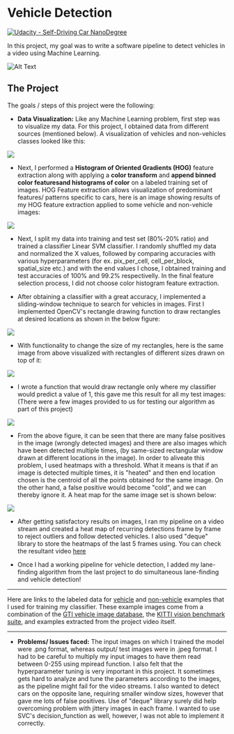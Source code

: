 # Vehicle Detection
[![Udacity - Self-Driving Car NanoDegree](https://s3.amazonaws.com/udacity-sdc/github/shield-carnd.svg)](http://www.udacity.com/drive)


In this project, my goal was to write a software pipeline to detect vehicles in a video using Machine Learning.

![Alt Text](./projectVideoAnime.gif)

The Project
---

The goals / steps of this project were the following:
* **Data Visualization:** Like any Machine Learning problem, first step was to visualize my data. For this project, I obtained data from different sources (mentioned below). A visualization of vehicles and non-vehicles classes looked like this:
<img src="./output_images/trainImages.png">

* Next, I performed a **Histogram of Oriented Gradients (HOG)** feature extraction along with applying a **color transform** and **append binned color featuresand histograms of color** on a labeled training set of images. HOG Feature extraction allows visualization of predominant features/ patterns specific to cars, here is an image showing results of my HOG feature extraction applied to some vehicle and non-vehicle images:
<img src="./output_images/hogFeatures.png">

* Next, I split my data into training and test set (80%-20% ratio) and trained a classifier Linear SVM classifier. I randomly shuffled my data and normalized the X values, followed by comparing accuracies with various hyperparameters (for ex. pix_per_cell, cell_per_block, spatial_size etc.) and with the end values I chose, I obtained training and test accuracies of 100% and 99.2% respectivelly. In the final feature selection process, I did not choose color histogram feature extraction.

* After obtaining a classifier with a great accuracy, I implemented a sliding-window technique to search for vehicles in images. First I implemented OpenCV's rectangle drawing function to draw rectangles at desired locations as shown in the below figure:
<img src="./output_images/DefaultBoxes.png">

* With functionality to change the size of my rectangles, here is the same image from above visualized with rectangles of different sizes drawn on top of it:
<img src="./output_images/DefaultBoxes1.png">

* I wrote a function that would draw rectangle only where my classifier would predict a value of 1, this gave me this result for all my test images: (There were a few images provided to us for testing our algorithm as part of this project)
<img src="./output_images/multiImages_with_default_Box1.png">

* From the above figure, it can be seen that there are many false positives in the image (wrongly detected images) and there are also images which have been detected multiple times, (by same-sized rectangular window drawn at different locations in the image). In order to aliveate this problem, I used heatmaps with a threshold. What it means is that if an image is detected multiple times, it is "heated" and then end location chosen is the centroid of all the points obtained for the same image. On the other hand, a false positive would become "cold", and we can thereby ignore it. A heat map for the same image set is shown below:
<img src="./output_images/HeatMaps1.png">

* After getting satisfactory results on images, I ran my pipeline on a video stream and created a heat map of recurring detections frame by frame to reject outliers and follow detected vehicles. I also used "deque" library to store the heatmaps of the last 5 frames using. You can check the resultant video [here](./test_videos_output/ProjectVideoOutput.mp4)

* Once I had a working pipeline for vehicle detection, I added my lane-finding algorithm from the last project to do simultaneous lane-finding and vehicle detection!

---
Here are links to the labeled data for [vehicle](https://s3.amazonaws.com/udacity-sdc/Vehicle_Tracking/vehicles.zip) and [non-vehicle](https://s3.amazonaws.com/udacity-sdc/Vehicle_Tracking/non-vehicles.zip) examples that I used for training my classifier.  These example images come from a combination of the [GTI vehicle image database](http://www.gti.ssr.upm.es/data/Vehicle_database.html), the [KITTI vision benchmark suite](http://www.cvlibs.net/datasets/kitti/), and examples extracted from the project video itself.

---

* **Problems/ Issues faced:** The input images on which I trained the model were .png format, whereas output/ test images were in .jpeg format. I had to be careful to multiply my input images to have them read between 0-255 using mpiread function. 
I also felt that the hyperparameter tuning is very important in this project. It sometimes gets hard to analyze and tune the  parameters according to the images, as the pipeline might fail for the video streams. I also wanted to detect cars on the opposite lane, requiring smaller window sizes, however that gave me lots of false positives. Use of "deque" library surely did help overcoming problem with jittery images in each frame. I wanted to use SVC's decision_function as well, however, I was not able to implement it correctly.
